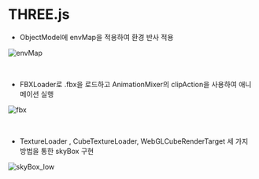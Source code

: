# THREE.js

- ObjectModel에 envMap을 적용하여 환경 반사 적용

![envMap](https://user-images.githubusercontent.com/80332764/228785256-823ba840-5d51-42f1-bca8-8fcb93c44610.gif)

<br/>

- FBXLoader로 .fbx을 로드하고 AnimationMixer의 clipAction을 사용하여 애니메이션 실행

![fbx](https://user-images.githubusercontent.com/80332764/228787175-65a51894-6922-40d2-bf2a-4a5013f3182e.gif)

<br/>

- TextureLoader , CubeTextureLoader, WebGLCubeRenderTarget 세 가지 방법을 통한 skyBox 구현

![skyBox_low](https://user-images.githubusercontent.com/80332764/228788338-dd3ccf71-9f27-4f1e-b8a3-3710b06f71ab.gif)
